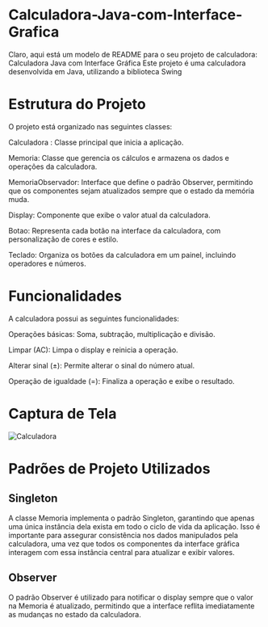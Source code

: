 # Calculadora-Java-com-Interface-Grafica
 Claro, aqui está um modelo de README para o seu projeto de calculadora:  Calculadora Java com Interface Gráfica Este projeto é uma calculadora desenvolvida em Java, utilizando a biblioteca Swing

# Estrutura do Projeto
O projeto está organizado nas seguintes classes:

Calculadora : Classe principal que inicia a aplicação.

Memoria: Classe que gerencia os cálculos e armazena os dados e operações da calculadora.

MemoriaObservador: Interface que define o padrão Observer, permitindo que os componentes sejam atualizados sempre que o estado da memória muda.

Display: Componente que exibe o valor atual da calculadora.

Botao: Representa cada botão na interface da calculadora, com personalização de cores e estilo.

Teclado: Organiza os botões da calculadora em um painel, incluindo operadores e números.

# Funcionalidades
A calculadora possui as seguintes funcionalidades:

Operações básicas: Soma, subtração, multiplicação e divisão.

Limpar (AC): Limpa o display e reinicia a operação.

Alterar sinal (±): Permite alterar o sinal do número atual.

Operação de igualdade (=): Finaliza a operação e exibe o resultado.

# Captura de Tela

![Calculadora](https://github.com/user-attachments/assets/78cf1633-87d0-4a2f-93ee-7c65f274def7)


# Padrões de Projeto Utilizados


## Singleton

A classe Memoria implementa o padrão Singleton, garantindo que apenas uma única instância dela exista em todo o ciclo de vida da aplicação. Isso é importante para assegurar consistência nos dados manipulados pela calculadora, uma vez que todos os componentes da interface gráfica interagem com essa instância central para atualizar e exibir valores.

## Observer

O padrão Observer é utilizado para notificar o display sempre que o valor na Memoria é atualizado, permitindo que a interface reflita imediatamente as mudanças no estado da calculadora.
